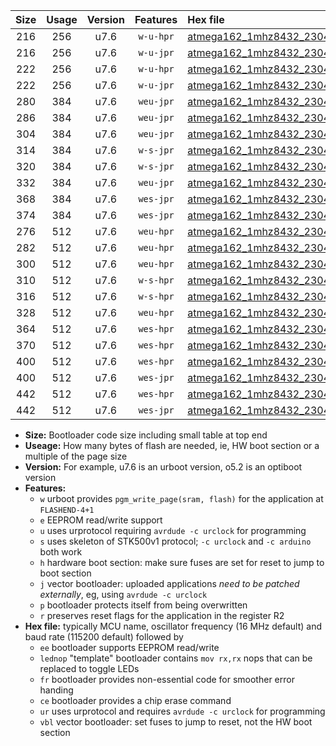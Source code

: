 |Size|Usage|Version|Features|Hex file|
|:-:|:-:|:-:|:-:|:--|
|216|256|u7.6|`w-u-hpr`|[atmega162_1mhz8432_230400bps_ur.hex](https://raw.githubusercontent.com/stefanrueger/urboot/main//atmega162_1mhz8432_230400bps_ur.hex)|
|216|256|u7.6|`w-u-jpr`|[atmega162_1mhz8432_230400bps_ur_vbl.hex](https://raw.githubusercontent.com/stefanrueger/urboot/main//atmega162_1mhz8432_230400bps_ur_vbl.hex)|
|222|256|u7.6|`w-u-hpr`|[atmega162_1mhz8432_230400bps_lednop_ur.hex](https://raw.githubusercontent.com/stefanrueger/urboot/main//atmega162_1mhz8432_230400bps_lednop_ur.hex)|
|222|256|u7.6|`w-u-jpr`|[atmega162_1mhz8432_230400bps_lednop_ur_vbl.hex](https://raw.githubusercontent.com/stefanrueger/urboot/main//atmega162_1mhz8432_230400bps_lednop_ur_vbl.hex)|
|280|384|u7.6|`weu-jpr`|[atmega162_1mhz8432_230400bps_ee_ur_vbl.hex](https://raw.githubusercontent.com/stefanrueger/urboot/main//atmega162_1mhz8432_230400bps_ee_ur_vbl.hex)|
|286|384|u7.6|`weu-jpr`|[atmega162_1mhz8432_230400bps_ee_lednop_ur_vbl.hex](https://raw.githubusercontent.com/stefanrueger/urboot/main//atmega162_1mhz8432_230400bps_ee_lednop_ur_vbl.hex)|
|304|384|u7.6|`weu-jpr`|[atmega162_1mhz8432_230400bps_ee_lednop_fr_ur_vbl.hex](https://raw.githubusercontent.com/stefanrueger/urboot/main//atmega162_1mhz8432_230400bps_ee_lednop_fr_ur_vbl.hex)|
|314|384|u7.6|`w-s-jpr`|[atmega162_1mhz8432_230400bps_vbl.hex](https://raw.githubusercontent.com/stefanrueger/urboot/main//atmega162_1mhz8432_230400bps_vbl.hex)|
|320|384|u7.6|`w-s-jpr`|[atmega162_1mhz8432_230400bps_lednop_vbl.hex](https://raw.githubusercontent.com/stefanrueger/urboot/main//atmega162_1mhz8432_230400bps_lednop_vbl.hex)|
|332|384|u7.6|`weu-jpr`|[atmega162_1mhz8432_230400bps_ee_lednop_fr_ce_ur_vbl.hex](https://raw.githubusercontent.com/stefanrueger/urboot/main//atmega162_1mhz8432_230400bps_ee_lednop_fr_ce_ur_vbl.hex)|
|368|384|u7.6|`wes-jpr`|[atmega162_1mhz8432_230400bps_ee_vbl.hex](https://raw.githubusercontent.com/stefanrueger/urboot/main//atmega162_1mhz8432_230400bps_ee_vbl.hex)|
|374|384|u7.6|`wes-jpr`|[atmega162_1mhz8432_230400bps_ee_lednop_vbl.hex](https://raw.githubusercontent.com/stefanrueger/urboot/main//atmega162_1mhz8432_230400bps_ee_lednop_vbl.hex)|
|276|512|u7.6|`weu-hpr`|[atmega162_1mhz8432_230400bps_ee_ur.hex](https://raw.githubusercontent.com/stefanrueger/urboot/main//atmega162_1mhz8432_230400bps_ee_ur.hex)|
|282|512|u7.6|`weu-hpr`|[atmega162_1mhz8432_230400bps_ee_lednop_ur.hex](https://raw.githubusercontent.com/stefanrueger/urboot/main//atmega162_1mhz8432_230400bps_ee_lednop_ur.hex)|
|300|512|u7.6|`weu-hpr`|[atmega162_1mhz8432_230400bps_ee_lednop_fr_ur.hex](https://raw.githubusercontent.com/stefanrueger/urboot/main//atmega162_1mhz8432_230400bps_ee_lednop_fr_ur.hex)|
|310|512|u7.6|`w-s-hpr`|[atmega162_1mhz8432_230400bps.hex](https://raw.githubusercontent.com/stefanrueger/urboot/main//atmega162_1mhz8432_230400bps.hex)|
|316|512|u7.6|`w-s-hpr`|[atmega162_1mhz8432_230400bps_lednop.hex](https://raw.githubusercontent.com/stefanrueger/urboot/main//atmega162_1mhz8432_230400bps_lednop.hex)|
|328|512|u7.6|`weu-hpr`|[atmega162_1mhz8432_230400bps_ee_lednop_fr_ce_ur.hex](https://raw.githubusercontent.com/stefanrueger/urboot/main//atmega162_1mhz8432_230400bps_ee_lednop_fr_ce_ur.hex)|
|364|512|u7.6|`wes-hpr`|[atmega162_1mhz8432_230400bps_ee.hex](https://raw.githubusercontent.com/stefanrueger/urboot/main//atmega162_1mhz8432_230400bps_ee.hex)|
|370|512|u7.6|`wes-hpr`|[atmega162_1mhz8432_230400bps_ee_lednop.hex](https://raw.githubusercontent.com/stefanrueger/urboot/main//atmega162_1mhz8432_230400bps_ee_lednop.hex)|
|400|512|u7.6|`wes-hpr`|[atmega162_1mhz8432_230400bps_ee_lednop_fr.hex](https://raw.githubusercontent.com/stefanrueger/urboot/main//atmega162_1mhz8432_230400bps_ee_lednop_fr.hex)|
|400|512|u7.6|`wes-jpr`|[atmega162_1mhz8432_230400bps_ee_lednop_fr_vbl.hex](https://raw.githubusercontent.com/stefanrueger/urboot/main//atmega162_1mhz8432_230400bps_ee_lednop_fr_vbl.hex)|
|442|512|u7.6|`wes-hpr`|[atmega162_1mhz8432_230400bps_ee_lednop_fr_ce.hex](https://raw.githubusercontent.com/stefanrueger/urboot/main//atmega162_1mhz8432_230400bps_ee_lednop_fr_ce.hex)|
|442|512|u7.6|`wes-jpr`|[atmega162_1mhz8432_230400bps_ee_lednop_fr_ce_vbl.hex](https://raw.githubusercontent.com/stefanrueger/urboot/main//atmega162_1mhz8432_230400bps_ee_lednop_fr_ce_vbl.hex)|

- **Size:** Bootloader code size including small table at top end
- **Useage:** How many bytes of flash are needed, ie, HW boot section or a multiple of the page size
- **Version:** For example, u7.6 is an urboot version, o5.2 is an optiboot version
- **Features:**
  + `w` urboot provides `pgm_write_page(sram, flash)` for the application at `FLASHEND-4+1`
  + `e` EEPROM read/write support
  + `u` uses urprotocol requiring `avrdude -c urclock` for programming
  + `s` uses skeleton of STK500v1 protocol; `-c urclock` and `-c arduino` both work
  + `h` hardware boot section: make sure fuses are set for reset to jump to boot section
  + `j` vector bootloader: uploaded applications *need to be patched externally*, eg, using `avrdude -c urclock`
  + `p` bootloader protects itself from being overwritten
  + `r` preserves reset flags for the application in the register R2
- **Hex file:** typically MCU name, oscillator frequency (16 MHz default) and baud rate (115200 default) followed by
  + `ee` bootloader supports EEPROM read/write
  + `lednop` "template" bootloader contains `mov rx,rx` nops that can be replaced to toggle LEDs
  + `fr` bootloader provides non-essential code for smoother error handing
  + `ce` bootloader provides a chip erase command
  + `ur` uses urprotocol and requires `avrdude -c urclock` for programming
  + `vbl` vector bootloader: set fuses to jump to reset, not the HW boot section
